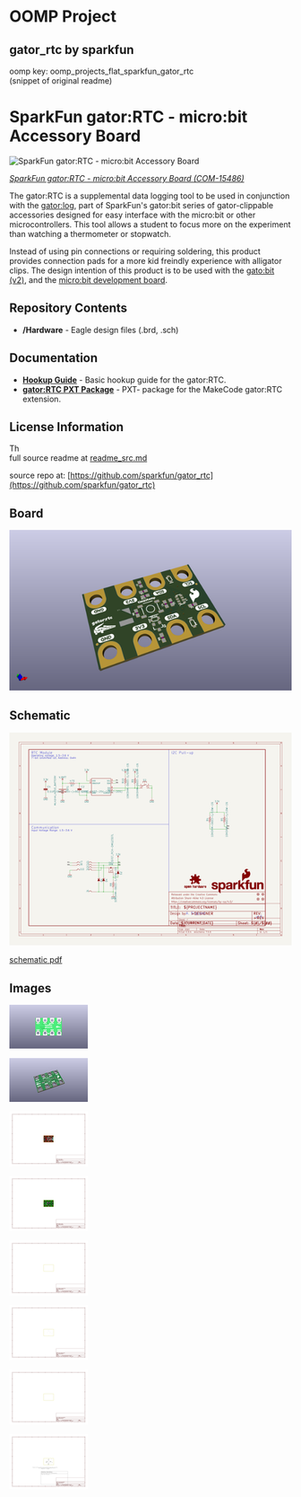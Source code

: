 # OOMP Project  
## gator_rtc  by sparkfun  
  
oomp key: oomp_projects_flat_sparkfun_gator_rtc  
(snippet of original readme)  
  
SparkFun gator:RTC - micro:bit Accessory Board  
=============================  
  
![SparkFun gator:RTC - micro:bit Accessory Board](https://cdn.sparkfun.com/assets/parts/1/4/0/7/6/15486-SparkFun_gator-RTC_-_micro-bit_Accessory_Board-01.jpg)  
  
[*SparkFun gator:RTC - micro:bit Accessory Board (COM-15486)*](https://www.sparkfun.com/products/15486)    
  
The gator:RTC is a supplemental data logging tool to be used in conjunction with the [gator:log](https://www.sparkfun.com/products/15270), part of SparkFun's gator:bit series of gator-clippable accessories designed for easy interface with the micro:bit or other microcontrollers. This tool allows a student to focus more on the experiment than watching a thermometer or stopwatch.  
  
Instead of using pin connections or requiring soldering, this product provides connection pads for a more kid freindly experience with alligator clips. The design intention of this product is to be used with the [gato:bit (v2)](https://www.sparkfun.com/products/15162), and the [micro:bit development board](https://www.sparkfun.com/products/14208).  
  
Repository Contents  
-------------------  
  
* **/Hardware** - Eagle design files (.brd, .sch)  
  
Documentation  
--------------  
  
* **[Hookup Guide](https://learn.sparkfun.com/tutorials/sparkfun-gatorrtc-hookup-guide)** - Basic hookup guide for the gator:RTC.  
* **[gator:RTC PXT Package](https://github.com/sparkfun/pxt-gator-rtc)** - PXT- package for the MakeCode gator:RTC extension.  
  
License Information  
-------------------  
  
Th  
  full source readme at [readme_src.md](readme_src.md)  
  
source repo at: [https://github.com/sparkfun/gator_rtc](https://github.com/sparkfun/gator_rtc)  
## Board  
  
[![working_3d.png](working_3d_600.png)](working_3d.png)  
## Schematic  
  
[![working_schematic.png](working_schematic_600.png)](working_schematic.png)  
  
[schematic pdf](working_schematic.pdf)  
## Images  
  
[![working_3D_bottom.png](working_3D_bottom_140.png)](working_3D_bottom.png)  
  
[![working_3D_top.png](working_3D_top_140.png)](working_3D_top.png)  
  
[![working_assembly_page_01.png](working_assembly_page_01_140.png)](working_assembly_page_01.png)  
  
[![working_assembly_page_02.png](working_assembly_page_02_140.png)](working_assembly_page_02.png)  
  
[![working_assembly_page_03.png](working_assembly_page_03_140.png)](working_assembly_page_03.png)  
  
[![working_assembly_page_04.png](working_assembly_page_04_140.png)](working_assembly_page_04.png)  
  
[![working_assembly_page_05.png](working_assembly_page_05_140.png)](working_assembly_page_05.png)  
  
[![working_assembly_page_06.png](working_assembly_page_06_140.png)](working_assembly_page_06.png)  
